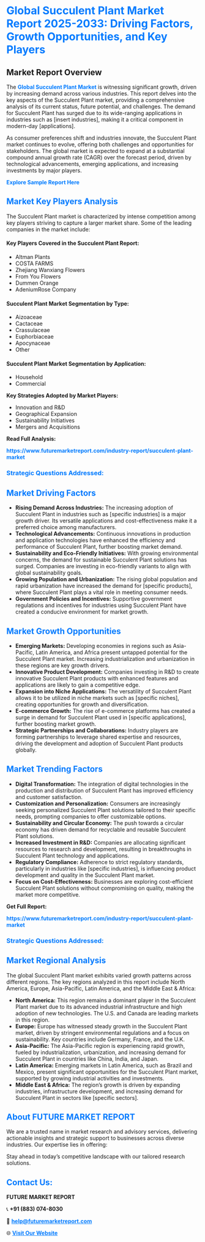 <h1 style="color: #007BFF;">Global Succulent Plant Market Report 2025-2033: Driving Factors, Growth Opportunities, and Key Players</h1>

<section id="overview">
<h2>Market Report Overview</h2>
<p>The <a href="https://www.futuremarketreport.com/industry-report/succulent-plant-market" style="color: #007BFF; text-decoration: none;"><strong>Global Succulent Plant Market</strong></a> is witnessing significant growth, driven by increasing demand across various industries. This report delves into the key aspects of the Succulent Plant market, providing a comprehensive analysis of its current status, future potential, and challenges. The demand for Succulent Plant has surged due to its wide-ranging applications in industries such as [insert industries], making it a critical component in modern-day [applications].</p>
<p>As consumer preferences shift and industries innovate, the Succulent Plant market continues to evolve, offering both challenges and opportunities for stakeholders. The global market is expected to expand at a substantial compound annual growth rate (CAGR) over the forecast period, driven by technological advancements, emerging applications, and increasing investments by major players.</p>
</section>

<section id="overview">
<p><a href="https://www.futuremarketreport.com/request-sample/reportId=28610" style="color: #007BFF; text-decoration: none;"><strong>Explore Sample Report Here</strong></a></p>
</section>

<section id="key-players">
<h2 style="color: #007BFF;">Market Key Players Analysis</h2>
<p>The Succulent Plant market is characterized by intense competition among key players striving to capture a larger market share. Some of the leading companies in the market include:</p>
<h4>Key Players Covered in the Succulent Plant Report:</h4>
<ul><li>Altman Plants</li><li>COSTA FARMS</li><li>Zhejiang Wanxiang Flowers</li><li>From You Flowers</li><li>Dummen Orange</li><li>AdeniumRose Company</li></ul>
<h4>Succulent Plant Market Segmentation by Type:</h4>
<ul><li>Aizoaceae</li><li>Cactaceae</li><li>Crassulaceae</li><li>Euphorbiaceae</li><li>Apocynaceae</li><li>Other</li></ul>

<h4>Succulent Plant Market Segmentation by Application:</h4>
<ul><li>Household</li><li>Commercial</li></ul>
<p><strong>Key Strategies Adopted by Market Players:</strong></p>
<ul>
<li>Innovation and R&D</li>
<li>Geographical Expansion</li>
<li>Sustainability Initiatives</li>
<li>Mergers and Acquisitions</li>
</ul>
</section>

<section>
<p><strong>Read Full Analysis: </strong></p><a href="https://www.futuremarketreport.com/industry-report/succulent-plant-market" style="color: #007BFF; text-decoration: none;"><strong>https://www.futuremarketreport.com/industry-report/succulent-plant-market</strong></a>
<h3 style="color: #007BFF;">Strategic Questions Addressed:</h3>
</section>

<section id="driving-factors">
<h2 style="color: #007BFF;">Market Driving Factors</h2>
<ul>
<li><strong>Rising Demand Across Industries:</strong> The increasing adoption of Succulent Plant in industries such as [specific industries] is a major growth driver. Its versatile applications and cost-effectiveness make it a preferred choice among manufacturers.</li>
<li><strong>Technological Advancements:</strong> Continuous innovations in production and application technologies have enhanced the efficiency and performance of Succulent Plant, further boosting market demand.</li>
<li><strong>Sustainability and Eco-Friendly Initiatives:</strong> With growing environmental concerns, the demand for sustainable Succulent Plant solutions has surged. Companies are investing in eco-friendly variants to align with global sustainability goals.</li>
<li><strong>Growing Population and Urbanization:</strong> The rising global population and rapid urbanization have increased the demand for [specific products], where Succulent Plant plays a vital role in meeting consumer needs.</li>
<li><strong>Government Policies and Incentives:</strong> Supportive government regulations and incentives for industries using Succulent Plant have created a conducive environment for market growth.</li>
</ul>
</section>

<section id="growth-opportunities">
<h2 style="color: #007BFF;">Market Growth Opportunities</h2>
<ul>
<li><strong>Emerging Markets:</strong> Developing economies in regions such as Asia-Pacific, Latin America, and Africa present untapped potential for the Succulent Plant market. Increasing industrialization and urbanization in these regions are key growth drivers.</li>
<li><strong>Innovative Product Development:</strong> Companies investing in R&D to create innovative Succulent Plant products with enhanced features and applications are likely to gain a competitive edge.</li>
<li><strong>Expansion into Niche Applications:</strong> The versatility of Succulent Plant allows it to be utilized in niche markets such as [specific niches], creating opportunities for growth and diversification.</li>
<li><strong>E-commerce Growth:</strong> The rise of e-commerce platforms has created a surge in demand for Succulent Plant used in [specific applications], further boosting market growth.</li>
<li><strong>Strategic Partnerships and Collaborations:</strong> Industry players are forming partnerships to leverage shared expertise and resources, driving the development and adoption of Succulent Plant products globally.</li>
</ul>
</section>

<section id="trending-factors">
<h2 style="color: #007BFF;">Market Trending Factors</h2>
<ul>
<li><strong>Digital Transformation:</strong> The integration of digital technologies in the production and distribution of Succulent Plant has improved efficiency and customer satisfaction.</li>
<li><strong>Customization and Personalization:</strong> Consumers are increasingly seeking personalized Succulent Plant solutions tailored to their specific needs, prompting companies to offer customizable options.</li>
<li><strong>Sustainability and Circular Economy:</strong> The push towards a circular economy has driven demand for recyclable and reusable Succulent Plant solutions.</li>
<li><strong>Increased Investment in R&D:</strong> Companies are allocating significant resources to research and development, resulting in breakthroughs in Succulent Plant technology and applications.</li>
<li><strong>Regulatory Compliance:</strong> Adherence to strict regulatory standards, particularly in industries like [specific industries], is influencing product development and quality in the Succulent Plant market.</li>
<li><strong>Focus on Cost-Effectiveness:</strong> Businesses are exploring cost-efficient Succulent Plant solutions without compromising on quality, making the market more competitive.</li>
</ul>
</section>

<section>
<p><strong>Get Full Report: </strong></p><a href="https://www.futuremarketreport.com/industry-report/succulent-plant-market" style="color: #007BFF; text-decoration: none;"><strong>https://www.futuremarketreport.com/industry-report/succulent-plant-market</strong></a>
<h3 style="color: #007BFF;">Strategic Questions Addressed:</h3>
</section>


<section id="regional-analysis">
<h2 style="color: #007BFF;">Market Regional Analysis</h2>
<p>The global Succulent Plant market exhibits varied growth patterns across different regions. The key regions analyzed in this report include North America, Europe, Asia-Pacific, Latin America, and the Middle East & Africa:</p>
<ul>
<li><strong>North America:</strong> This region remains a dominant player in the Succulent Plant market due to its advanced industrial infrastructure and high adoption of new technologies. The U.S. and Canada are leading markets in this region.</li>
<li><strong>Europe:</strong> Europe has witnessed steady growth in the Succulent Plant market, driven by stringent environmental regulations and a focus on sustainability. Key countries include Germany, France, and the U.K.</li>
<li><strong>Asia-Pacific:</strong> The Asia-Pacific region is experiencing rapid growth, fueled by industrialization, urbanization, and increasing demand for Succulent Plant in countries like China, India, and Japan.</li>
<li><strong>Latin America:</strong> Emerging markets in Latin America, such as Brazil and Mexico, present significant opportunities for the Succulent Plant market, supported by growing industrial activities and investments.</li>
<li><strong>Middle East & Africa:</strong> The region’s growth is driven by expanding industries, infrastructure development, and increasing demand for Succulent Plant in sectors like [specific sectors].</li>
</ul>
</section>

<footer>
<h2 style="color: #007BFF;">About FUTURE MARKET REPORT</h2>
<p>We are a trusted name in market research and advisory services, delivering actionable insights and strategic support to businesses across diverse industries. Our expertise lies in offering:</p>

<p>Stay ahead in today’s competitive landscape with our tailored research solutions.</p>

<h2 style="color: #007BFF;">Contact Us:</h2>
<p><strong>FUTURE MARKET REPORT</strong></p>
<p>📞 <strong>+91 (883) 074-8030</strong></p>
<p>📧 <strong><a href="mailto:help@futuremarketreport.com" style="color: #007BFF;">help@futuremarketreport.com</a></strong></p>
<p>🌐 <strong><a href="https://www.futuremarketreport.com/" style="color: #007BFF;">Visit Our Website</a></strong></p>
</footer>